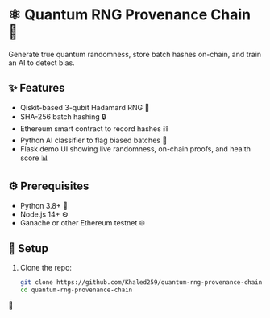 # ⚛️ Quantum RNG Provenance Chain 🔗

Generate true quantum randomness, store batch hashes on-chain, and train an AI to detect bias.

## ✨ Features

-   Qiskit-based 3-qubit Hadamard RNG 🎲
-   SHA-256 batch hashing 🔒
-   Ethereum smart contract to record hashes ⛓️
-   Python AI classifier to flag biased batches 🤖
-   Flask demo UI showing live randomness, on-chain proofs, and health score 📊

## ⚙️ Prerequisites

-   Python 3.8+ 🐍
-   Node.js 14+ ⚙️
-   Ganache or other Ethereum testnet 🌐

## 🚀 Setup

1.  Clone the repo:

    ```bash
    git clone https://github.com/Khaled259/quantum-rng-provenance-chain.git
    cd quantum-rng-provenance-chain
    ```

🎉
